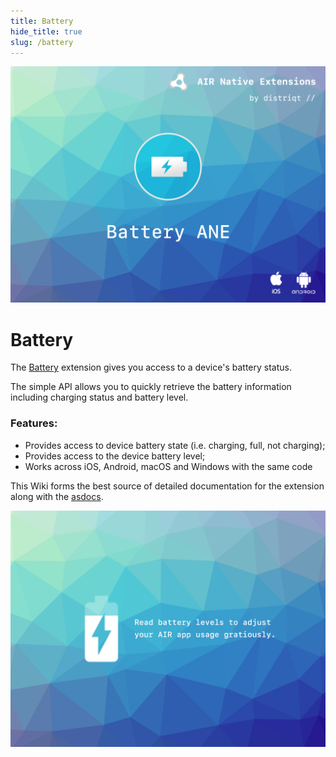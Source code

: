 ```yaml
---
title: Battery
hide_title: true
slug: /battery
---
```


![](images/hero.png)

# Battery

The [Battery](https://airnativeextensions.com/extension/com.distriqt.Battery) extension gives 
you access to a device's battery status.

The simple API allows you to quickly retrieve the battery information including charging 
status and battery level.


### Features:

- Provides access to device battery state (i.e. charging, full, not charging);
- Provides access to the device battery level;
- Works across iOS, Android, macOS and Windows with the same code


This Wiki forms the best source of detailed documentation for the extension along 
with the [asdocs](https://docs.airnativeextensions.com/asdocs/battery). 


![](images/promo.png)